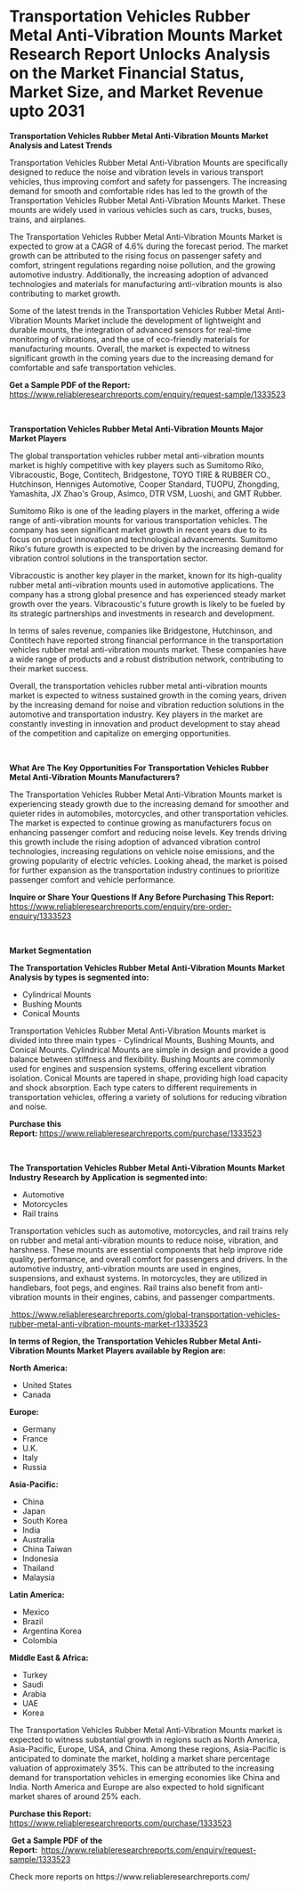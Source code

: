 <p><h1>Transportation Vehicles Rubber Metal Anti-Vibration Mounts Market Research Report Unlocks Analysis on the Market Financial Status, Market Size, and Market Revenue upto 2031</h1></p><p><strong>Transportation Vehicles Rubber Metal Anti-Vibration Mounts Market Analysis and Latest Trends</strong></p>
<p><p>Transportation Vehicles Rubber Metal Anti-Vibration Mounts are specifically designed to reduce the noise and vibration levels in various transport vehicles, thus improving comfort and safety for passengers. The increasing demand for smooth and comfortable rides has led to the growth of the Transportation Vehicles Rubber Metal Anti-Vibration Mounts Market. These mounts are widely used in various vehicles such as cars, trucks, buses, trains, and airplanes.</p><p>The Transportation Vehicles Rubber Metal Anti-Vibration Mounts Market is expected to grow at a CAGR of 4.6% during the forecast period. The market growth can be attributed to the rising focus on passenger safety and comfort, stringent regulations regarding noise pollution, and the growing automotive industry. Additionally, the increasing adoption of advanced technologies and materials for manufacturing anti-vibration mounts is also contributing to market growth.</p><p>Some of the latest trends in the Transportation Vehicles Rubber Metal Anti-Vibration Mounts Market include the development of lightweight and durable mounts, the integration of advanced sensors for real-time monitoring of vibrations, and the use of eco-friendly materials for manufacturing mounts. Overall, the market is expected to witness significant growth in the coming years due to the increasing demand for comfortable and safe transportation vehicles.</p></p>
<p><strong>Get a Sample PDF of the Report:&nbsp;</strong> <a href="https://www.reliableresearchreports.com/enquiry/request-sample/1333523">https://www.reliableresearchreports.com/enquiry/request-sample/1333523</a></p>
<p>&nbsp;</p>
<p><strong>Transportation Vehicles Rubber Metal Anti-Vibration Mounts Major Market Players</strong></p>
<p><p>The global transportation vehicles rubber metal anti-vibration mounts market is highly competitive with key players such as Sumitomo Riko, Vibracoustic, Boge, Contitech, Bridgestone, TOYO TIRE & RUBBER CO., Hutchinson, Henniges Automotive, Cooper Standard, TUOPU, Zhongding, Yamashita, JX Zhao's Group, Asimco, DTR VSM, Luoshi, and GMT Rubber.</p><p>Sumitomo Riko is one of the leading players in the market, offering a wide range of anti-vibration mounts for various transportation vehicles. The company has seen significant market growth in recent years due to its focus on product innovation and technological advancements. Sumitomo Riko's future growth is expected to be driven by the increasing demand for vibration control solutions in the transportation sector.</p><p>Vibracoustic is another key player in the market, known for its high-quality rubber metal anti-vibration mounts used in automotive applications. The company has a strong global presence and has experienced steady market growth over the years. Vibracoustic's future growth is likely to be fueled by its strategic partnerships and investments in research and development.</p><p>In terms of sales revenue, companies like Bridgestone, Hutchinson, and Contitech have reported strong financial performance in the transportation vehicles rubber metal anti-vibration mounts market. These companies have a wide range of products and a robust distribution network, contributing to their market success.</p><p>Overall, the transportation vehicles rubber metal anti-vibration mounts market is expected to witness sustained growth in the coming years, driven by the increasing demand for noise and vibration reduction solutions in the automotive and transportation industry. Key players in the market are constantly investing in innovation and product development to stay ahead of the competition and capitalize on emerging opportunities.</p></p>
<p>&nbsp;</p>
<p><strong>What Are The Key Opportunities For Transportation Vehicles Rubber Metal Anti-Vibration Mounts Manufacturers?</strong></p>
<p><p>The Transportation Vehicles Rubber Metal Anti-Vibration Mounts market is experiencing steady growth due to the increasing demand for smoother and quieter rides in automobiles, motorcycles, and other transportation vehicles. The market is expected to continue growing as manufacturers focus on enhancing passenger comfort and reducing noise levels. Key trends driving this growth include the rising adoption of advanced vibration control technologies, increasing regulations on vehicle noise emissions, and the growing popularity of electric vehicles. Looking ahead, the market is poised for further expansion as the transportation industry continues to prioritize passenger comfort and vehicle performance.</p></p>
<p><strong>Inquire or Share Your Questions If Any Before Purchasing This Report:</strong> <a href="https://www.reliableresearchreports.com/enquiry/pre-order-enquiry/1333523">https://www.reliableresearchreports.com/enquiry/pre-order-enquiry/1333523</a></p>
<p>&nbsp;</p>
<p><strong>Market Segmentation</strong></p>
<p><strong>The Transportation Vehicles Rubber Metal Anti-Vibration Mounts Market Analysis by types is segmented into:</strong></p>
<p><ul><li>Cylindrical Mounts</li><li>Bushing Mounts</li><li>Conical Mounts</li></ul></p>
<p><p>Transportation Vehicles Rubber Metal Anti-Vibration Mounts market is divided into three main types - Cylindrical Mounts, Bushing Mounts, and Conical Mounts. Cylindrical Mounts are simple in design and provide a good balance between stiffness and flexibility. Bushing Mounts are commonly used for engines and suspension systems, offering excellent vibration isolation. Conical Mounts are tapered in shape, providing high load capacity and shock absorption. Each type caters to different requirements in transportation vehicles, offering a variety of solutions for reducing vibration and noise.</p></p>
<p><strong>Purchase this Report:&nbsp;</strong><a href="https://www.reliableresearchreports.com/purchase/1333523">https://www.reliableresearchreports.com/purchase/1333523</a></p>
<p>&nbsp;</p>
<p><strong>The Transportation Vehicles Rubber Metal Anti-Vibration Mounts Market Industry Research by Application is segmented into:</strong></p>
<p><ul><li>Automotive</li><li>Motorcycles</li><li>Rail trains</li></ul></p>
<p><p>Transportation vehicles such as automotive, motorcycles, and rail trains rely on rubber and metal anti-vibration mounts to reduce noise, vibration, and harshness. These mounts are essential components that help improve ride quality, performance, and overall comfort for passengers and drivers. In the automotive industry, anti-vibration mounts are used in engines, suspensions, and exhaust systems. In motorcycles, they are utilized in handlebars, foot pegs, and engines. Rail trains also benefit from anti-vibration mounts in their engines, cabins, and passenger compartments.</p></p>
<p><a href="https://www.reliableresearchreports.com/global-transportation-vehicles-rubber-metal-anti-vibration-mounts-market-r1333523">&nbsp;https://www.reliableresearchreports.com/global-transportation-vehicles-rubber-metal-anti-vibration-mounts-market-r1333523</a></p>
<p><strong>In terms of Region, the Transportation Vehicles Rubber Metal Anti-Vibration Mounts Market Players available by Region are:</strong></p>
<p>
    <p> <strong> North America: </strong>
        <ul>
            <li>United States</li>
            <li>Canada</li>
        </ul>
        </p> 
    <p> <strong> Europe: </strong>
        <ul>
            <li>Germany</li>
            <li>France</li>
            <li>U.K.</li>
            <li>Italy</li>
            <li>Russia</li>
        </ul>
        </p> 
    <p> <strong> Asia-Pacific: </strong>
        <ul>
            <li>China</li>
            <li>Japan</li>
            <li>South Korea</li>
            <li>India</li>
            <li>Australia</li>
            <li>China Taiwan</li>
            <li>Indonesia</li>
            <li>Thailand</li>
            <li>Malaysia</li>
        </ul>
        </p> 
    <p> <strong> Latin America: </strong>
        <ul>
            <li>Mexico</li>
            <li>Brazil</li>
            <li>Argentina Korea</li>
            <li>Colombia</li>
        </ul>
        </p> 
    <p> <strong> Middle East & Africa: </strong>
        <ul>
            <li>Turkey</li>
            <li>Saudi</li>
            <li>Arabia</li>
            <li>UAE</li>
            <li>Korea</li>
        </ul>
    </p>
    </p>
<p><p>The Transportation Vehicles Rubber Metal Anti-Vibration Mounts market is expected to witness substantial growth in regions such as North America, Asia-Pacific, Europe, USA, and China. Among these regions, Asia-Pacific is anticipated to dominate the market, holding a market share percentage valuation of approximately 35%. This can be attributed to the increasing demand for transportation vehicles in emerging economies like China and India. North America and Europe are also expected to hold significant market shares of around 25% each.</p></p>
<p><strong>Purchase this Report: </strong><a href="https://www.reliableresearchreports.com/purchase/1333523">https://www.reliableresearchreports.com/purchase/1333523</a></p>
<p>&nbsp;<strong>Get a Sample PDF of the Report:&nbsp;&nbsp;</strong><a href="https://www.reliableresearchreports.com/enquiry/request-sample/1333523">https://www.reliableresearchreports.com/enquiry/request-sample/1333523</a></p>
<p><strong></strong></p>
<p>Check more reports on https://www.reliableresearchreports.com/</p>